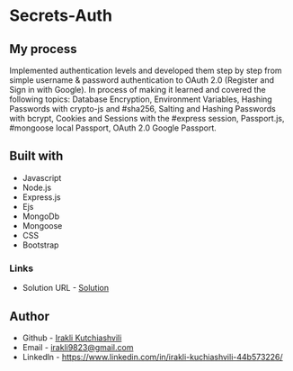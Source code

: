 # Secrets-Auth


## My process

Implemented authentication levels and developed them step by step from simple username & password authentication
to OAuth 2.0 (Register and Sign in with Google). In process of making it learned and covered the following topics:
Database Encryption, Environment Variables, Hashing Passwords with crypto-js and #sha256, Salting and Hashing Passwords
with bcrypt, Cookies and Sessions with the #express session, Passport.js, #mongoose local Passport, OAuth 2.0 Google Passport.


## Built with

* Javascript
* Node.js
* Express.js
* Ejs
* MongoDb
* Mongoose
* CSS
* Bootstrap



### Links

* Solution URL - [Solution](https://github.com/iraklikutchiashvili/Secrets-Auth)


## Author

* Github - [Irakli Kutchiashvili](https://github.com/iraklikutchiashvili)
* Email - irakli9823@gmail.com
* Linkedln - https://www.linkedin.com/in/irakli-kuchiashvili-44b573226/
